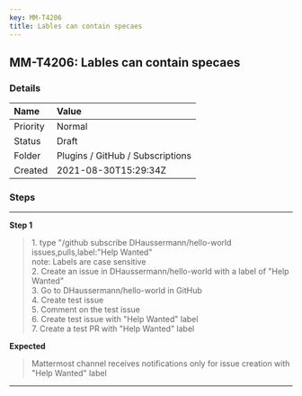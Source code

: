 ```yaml
---
key: MM-T4206
title: Lables can contain specaes
---
```


## MM-T4206: Lables can contain specaes

### Details

| Name     | Value                            |
| :------- | :------------------------------- |
| Priority | Normal                           |
| Status   | Draft                            |
| Folder   | Plugins / GitHub / Subscriptions |
| Created  | 2021-08-30T15:29:34Z             |

### Steps

<hr/>

**Step 1**

> <article>1. type &quot;/github subscribe DHaussermann/hello-world issues,pulls,label:&quot;Help Wanted&quot;<br />note: Labels are case sensitive<br />2. Create an issue in DHaussermann/hello-world with a label of &quot;Help Wanted&quot;<br />3. Go to DHaussermann/hello-world in GitHub<br />4. Create test issue<br />5. Comment on the test issue<br />6. Create test issue with &quot;Help Wanted&quot; label<br />7. Create a test PR with &quot;Help Wanted&quot; label</article>

**Expected**

> <article>Mattermost channel receives notifications only for issue creation with &quot;Help Wanted&quot; label</article>

<hr/>
